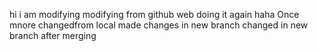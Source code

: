 hi
i am modifying
modifying from github web
doing it again haha
Once mnore
changedfrom local
made changes in new branch
changed in new branch after merging
